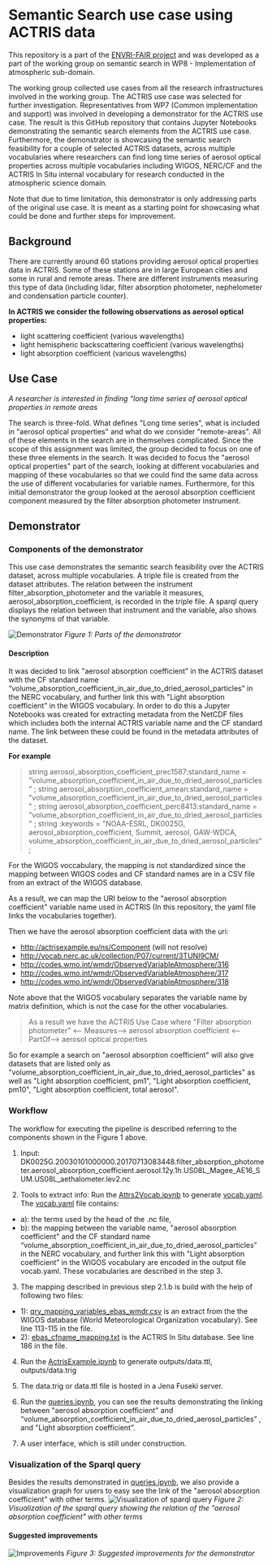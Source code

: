 # Semantic Search use case using ACTRIS data

This repository is a part of the [ENVRI-FAIR project](https://envri.eu/home-envri-fair/) and was developed as a part of the working group on semantic search in WP8 - Implementation of atmospheric sub-domain.

The working group collected use cases from all the research infrastructures involved in the working group. The ACTRIS use case was selected for further investigation. Representatives from WP7 (Common implementation and support) was involved in developing a demonstrator for the ACTRIS use case. The result is this GitHub repository that contains Jupyter Notebooks demonstrating the semantic search elements from the ACTRIS use case.
Furthermore, the demonstrator is showcasing the semantic search feasibility for a couple of selected ACTRIS datasets, across multiple vocabularies where researchers can find long time series of aerosol optical properties across multiple vocabularies including WIGOS, NERC/CF and the ACTRIS In Situ internal vocabulary for research conducted in the atmospheric science domain.

Note that due to time limitation, this demonstrator is only addressing parts of the original use case. It is meant as a starting point for showcasing what could be done and further steps for improvement.

## Background

There are currently around 60 stations providing aerosol optical properties data in ACTRIS. Some of these stations are in large European cities and some in rural and remote areas. 
There are different instruments measuring this type of data (including lidar, filter absorption photometer, nephelometer and condensation particle counter). 

**In ACTRIS we consider the following observations as aerosol optical properties:**
* light scattering coefficient (various wavelengths) 
* light hemispheric backscattering coefficient (various wavelengths) 
* light absorption coefficient (various wavelengths) 

## Use Case

*A researcher is interested in finding “long time series of aerosol optical properties in remote areas*
 
The search is three-fold. What defines "Long time series", what is included in "aerosol optical properties" and what do we consider "remote-areas". All of these elements in the search are in themselves complicated. 
Since the scope of this assignment was limited, the group decided to focus on one of these three elements in the search. It was decided to focus the "aerosol optical properties" part of the search, looking at different vocabularies and mapping of these vocabularies so that we could find the same data across the use of different vocabularies for variable names. Furthermore, for this initial demonstrator the group looked at the aerosol absorption coefficient component measured by the filter absorption photometer instrument.

## Demonstrator

### Components of the demonstrator

This use case demonstrates the semantic search feasibility over the ACTRIS dataset, across multiple vocabularies. A triple file is created from the dataset attributes. The relation between the instrument filter_absorption_photometer and the variable it measures, aerosol_absorption_coefficient, is recorded in the triple file. A sparql query displays the relation between that instrument and the variable, also shows the synonyms of that variable.

![Demonstrator](https://folk.nilu.no/~richard/envri-fair/demonstrator.png)
*Figure 1: Parts of the demonstrator*

#### Description

It was decided to link "aerosol absorption coefficient” in the ACTRIS dataset with the CF standard name “volume_absorption_coefficient_in_air_due_to_dried_aerosol_particles” in the NERC vocabulary, and further link this with "Light absorption coefficient” in the WIGOS vocabulary. In order to do this a Jupyter Notebooks was created for extracting metadata from the NetCDF files which includes both the internal ACTRIS variable name and the CF standard name. The link between these could be found in the metadata attributes of the dataset. 

**For example**
> string aerosol_absorption_coefficient_prec1587:standard_name = "volume_absorption_coefficient_in_air_due_to_dried_aerosol_particles" ;
> string aerosol_absorption_coefficient_amean:standard_name = "volume_absorption_coefficient_in_air_due_to_dried_aerosol_particles" ;
> string aerosol_absorption_coefficient_perc8413:standard_name = "volume_absorption_coefficient_in_air_due_to_dried_aerosol_particles" ;
> string :keywords = "NOAA-ESRL, DK0025G, aerosol_absorption_coefficient, Summit, aerosol, GAW-WDCA, volume_absorption_coefficient_in_air_due_to_dried_aerosol_particles" ;

For the WIGOS voccabulary, the mapping is not standardized since the mapping between WIGOS codes and CF standard names are in a CSV file from an extract of the WIGOS database. 

As a result, we can map the URI below to the "aerosol absorption coefficient" variable name used in ACTRIS (In this repository, the yaml file links the vocabularies together).

Then we have the aerosol absorption coefficient data with the uri:
* http://actrisexample.eu/ns/Component (will not resolve)
* http://vocab.nerc.ac.uk/collection/P07/current/3TUNI9CM/
* http://codes.wmo.int/wmdr/ObservedVariableAtmosphere/316
* http://codes.wmo.int/wmdr/ObservedVariableAtmosphere/317
* http://codes.wmo.int/wmdr/ObservedVariableAtmosphere/318

Note above that the WIGOS vocabulary separates the variable name by matrix definition, which is not the case for the other vocabularies.

> As a result we have the ACTRIS Use Case where "Filter absorption photometer" <-- Measures--> aerosol absorption coefficient <--PartOf--> aerosol optical properties

So for example a search on "aerosol absorption coefficient" will also give datasets that are listed only as "volume_absorption_coefficient_in_air_due_to_dried_aerosol_particles" as well as "Light absorption coefficient, pm1",  "Light absorption coefficient, pm10",  "Light absorption coefficient, total aerosol".
### Workflow
The workflow for executing the pipeline is described referring to the components shown in the Figure 1 above.
1. Input: DK0025G.20030101000000.20170713083448.filter_absorption_photometer.aerosol_absorption_coefficient.aerosol.12y.1h.US08L_Magee_AE16_SUM.US08L_aethalometer.lev2.nc

2. Tools to extract info:
Run the [Attrs2Vocab.ipynb](https://github.com/xiaofengleo/actris/blob/master/Attrs2Vocab.ipynb) to generate [vocab.yaml](https://github.com/xiaofengleo/actris/blob/master/vocab.yaml).
The [vocab.yaml](https://github.com/xiaofengleo/actris/blob/master/vocab.yaml) file contains:
*  a): the terms used by the head of the .nc file, 
*  b): the mapping between the variable name, "aerosol absorption coefficient" and the CF standard name “volume_absorption_coefficient_in_air_due_to_dried_aerosol_particles” in the NERC vocabulary, and further link this with "Light absorption coefficient” in the WIGOS vocabulary are encoded in the output file vocab.yaml.
 These vocabularies are described in the step 3.

3. The mapping described in previous step 2.1.b is build with the help of following two files:
* 1): [qry_mapping_variables_ebas_wmdr.csv](https://github.com/xiaofengleo/actris/blob/master/qry_mapping_variables_ebas_wmdr.csv) is an extract from the the WIGOS database (World Meteorological Organization vocabulary). See line 113-115 in the file.
* 2): [ebas_cfname_mapping.txt](https://github.com/xiaofengleo/actris/blob/master/ebas_cfname_mapping.txt) is the ACTRIS In Situ database. See line 186 in the file.

4. Run the [ActrisExample.ipynb](https://github.com/xiaofengleo/actris/blob/master/ActrisExample.ipynb) to generate outputs/data.ttl, outputs/data.trig

5. The data.trig or data.ttl file is hosted in a Jena Fuseki server. 

6. Run the [queries.ipynb](https://github.com/xiaofengleo/actris/blob/master/queries.ipynb), you can see the results demonstrating the linking between "aerosol absorption coefficient" and  “volume_absorption_coefficient_in_air_due_to_dried_aerosol_particles” , and "Light absorption coefficient”.

7. A user interface, which is still under construction.


### Visualization of the Sparql query
Besides the results demonstrated in [queries.ipynb](https://github.com/xiaofengleo/actris/blob/master/queries.ipynb), we also provide a visualization graph for users to easy see the link of the "aerosol absorption coefficient" with other terms.
![Visualization of sparql query](https://folk.nilu.no/~richard/envri-fair/query-results.png)
*Figure 2: Visualization of the sparql query showing the relation of the "aerosol absorption coefficient" with other terms*

#### Suggested improvements
![Improvements](https://folk.nilu.no/~richard/envri-fair/improvements.png)
*Figure 3: Suggested improvements for the demonstrator*

